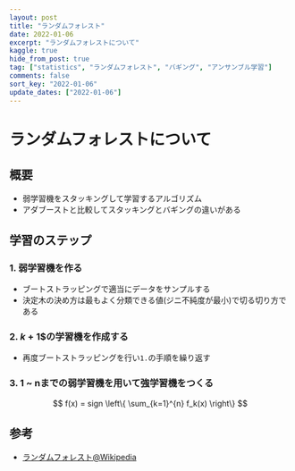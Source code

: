 ```yaml
---
layout: post
title: "ランダムフォレスト"
date: 2022-01-06
excerpt: "ランダムフォレストについて"
kaggle: true
hide_from_post: true
tag: ["statistics", "ランダムフォレスト", "バギング", "アンサンブル学習"]
comments: false
sort_key: "2022-01-06"
update_dates: ["2022-01-06"]
---
```


# ランダムフォレストについて

## 概要
 - 弱学習機をスタッキングして学習するアルゴリズム
 - アダブーストと比較してスタッキングとバギングの違いがある

## 学習のステップ

### 1. 弱学習機を作る
 - ブートストラッピングで適当にデータをサンプルする
 - 決定木の決め方は最もよく分類できる値(ジニ不純度が最小)で切る切り方である

### 2. $k+1$$の学習機を作成する
 - 再度ブートストラッピングを行い`1.`の手順を繰り返す

### 3. 1 ~ nまでの弱学習機を用いて強学習機をつくる

$$
f(x) = sign \left\{ \sum_{k=1}^{n} f_k(x) \right\}
$$

## 参考
 - [ランダムフォレスト@Wikipedia](https://ja.wikipedia.org/wiki/%E3%83%A9%E3%83%B3%E3%83%80%E3%83%A0%E3%83%95%E3%82%A9%E3%83%AC%E3%82%B9%E3%83%88)
